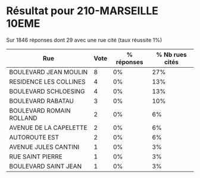 # Résultat pour 210-MARSEILLE 10EME

Sur 1846 réponses dont 29 avec une rue cité (taux réussite 1%)

| Rue | Vote | % réponses | % Nb rues cités|
|-----|------|------------|----------------|
| BOULEVARD JEAN MOULIN | 8 | 0% | 27%|
| RESIDENCE LES COLLINES | 4 | 0% | 13%|
| BOULEVARD SCHLOESING | 4 | 0% | 13%|
| BOULEVARD RABATAU | 3 | 0% | 10%|
| BOULEVARD ROMAIN ROLLAND | 2 | 0% | 6%|
| AVENUE DE LA CAPELETTE | 2 | 0% | 6%|
| AUTOROUTE EST | 2 | 0% | 6%|
| AVENUE JULES CANTINI | 1 | 0% | 3%|
| RUE SAINT PIERRE | 1 | 0% | 3%|
| BOULEVARD SAINT JEAN | 1 | 0% | 3%|
